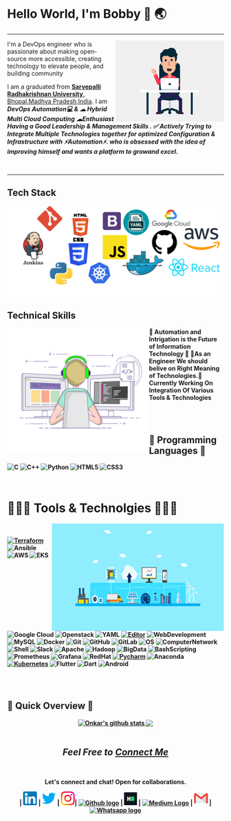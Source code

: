 # Hello World, I'm Bobby 👋 :earth_asia:

---

<div>
<div align = "center">
 <img align ="right" width="50%" height="50%" src="https://github.com/Bobby8249/Bobby8249/blob/main/images/character-1.gif" alt="">
</div>
 <p align = "left">I'm a DevOps engineer who is passionate about making open-source more accessible, creating technology to elevate people, and building community</p>

<p align = "left">
   I am a graduated from <a href="http://www.srku.edu.in/"> <b>Sarvepalli Radhakrishnan University</b>, Bhopal,Madhya Pradesh,India</a>.  
   I am <em><b>DevOps Automation💻 & ☁ Hybrid Multi Cloud Computing ☁Enthusiast Having a Good Leadership & Management Skills . ✅ Actively Trying to Integrate Multiple Technologies together for optimized Configuration & Infrastructure with <b>⚡Automation⚡</b>.
who is <b>obsessed</b>
    with the idea of <b>improving</b> himself and wants a <b>platform</b> to <b>grow</b>and  <b>excel.</b></em></div>
 <br>


---

## Tech Stack
![Preview](https://github.com/Bobby8249/Bobby8249/blob/main/images/techstack.png)


## Technical Skills
<div>
<img align='left' src='https://github.com/Bobby8249/Bobby8249/blob/main/images/coding-freak.gif' width="330" height="290" >

💫<b> Automation and Intrigation is the Future of Information Technology </b>💫 🎯As an Engineer We should belive on Right Meaning of Technologies.🎯 Currently Working On Integration Of Various Tools & Technologies 

</br>
</div>
<br>
<div>

## 💠 Programming Languages 💠

![C](https://img.shields.io/badge/-C-000?&logo=C)
![C++](https://img.shields.io/badge/-C++-00599C?style=flat-square&logo=c)
![Python](https://img.shields.io/badge/-Python-black?style=flat-square&logo=Python)
![HTML5](https://img.shields.io/badge/-HTML5-E34F26?style=flat-square&logo=html5&logoColor=white)
![CSS3](https://img.shields.io/badge/-CSS3-1572B6?style=flat-square&logo=css3)

</br>
</div>



<!--My Hobbies-->

# 👨🏼‍💻 Tools & Technolgies 👨🏼‍💻 
<div>
<img align="right" alt="GIF" src="https://github.com/Bobby8249/Bobby8249/blob/main/images/pipeline.gif" width = "400" height="250"/>
<br>
  
  [![Terraform](https://img.shields.io/badge/Automation-Terraform-623ce4?style=flat-square&logo=terraform&logoColor=white)](https://www.terraform.io/)
  ![Ansible](https://img.shields.io/badge/Automation-Ansible-yellow??style=flat-square&logo=ansible&logoColor=white)
![AWS](https://img.shields.io/badge/Cloud-AWS-yellow?style=flat-square&logo=amazon-aws&logoColor=white)
![EKS](https://img.shields.io/badge/EKS-AWS-purple?style=flat-square&logo=amazon-aws&logoColor=white)
![Google Cloud](https://img.shields.io/badge/Google%20Cloud-black?style=flat-square&logo=google-cloud)
![Openstack](https://img.shields.io/badge/-Openstack-yellow?style=flat-square&logo=openstack&logoColor=red)
![YAML](https://img.shields.io/badge/Scripting%20Language%20-YAML-purple?style=flat-square)
[![Editor](https://img.shields.io/badge/Editor-VSCode-blue?style=flat-square&logo=visual-studio-code&logoColor=white)](https://code.visualstudio.com/)
![WebDevelopment ](https://img.shields.io/badge/-Web%20Development-white?style=flat-square)
![MySQL](https://img.shields.io/badge/-MySQL-yellow?style=flat-square&logo=mysql&logoColor=green)
![Docker](https://img.shields.io/badge/-Docker-black?style=flat-square&logo=docker)
![Git](https://img.shields.io/badge/-Git-blue?style=flat-square&logo=git)
![GitHub](https://img.shields.io/badge/-GitHub-181717?style=flat-square&logo=github)
![GitLab](https://img.shields.io/badge/-GitLab-FCA121?style=flat-square&logo=gitlab)
![OS](https://img.shields.io/badge/OS-Linux-informational?style=flat-square&logo=linux&logoColor=white)
![ComputerNetwork](https://img.shields.io/badge/-Computer%20Networking-orange?style=flat-square&logo=network)
![Shell](https://img.shields.io/badge/-Shell-blasck?style=plastic&logo=Shell)
 ![Slack](https://img.shields.io/badge/-Slack-E01563?style=flat-square&logo=Slack&logoColor=white)
 ![Apache](https://img.shields.io/badge/-Apache-D22128?style=flat-square&logo=Apache&logoColor=white)
 ![Hadoop](https://img.shields.io/badge/-Hadoop-blue?style=flat-square&logo=apache-hadoop&logoColor=violet)
 ![BigData](https://img.shields.io/badge/-BigData-purple?style=flat-square)
 ![BashScripting](https://img.shields.io/badge/-BashScripting-blue?style=flat-square)
 ![Prometheus](https://img.shields.io/badge/-Prometheus-000?&logo=Prometheus)
 ![Grafana](https://img.shields.io/badge/-Grafana-000?&logo=Grafana)
 ![RedHat](https://img.shields.io/badge/OS-RedHat--8-red?style=flat-square&logo=RedHat8&logoColor=black)
 [![Pycharm](https://img.shields.io/badge/IDE-PyCharm-yellow?style=flat-square&logo=JetBrains)](https://www.jetbrains.com/pycharm/)
 ![Anaconda](https://img.shields.io/badge/Anaconda-Jupyter%20Notebook-purple?style=flat-square&logo=Anaconda)
 [![Kubernetes](https://img.shields.io/badge/-Kubernetes-326CE5?style=flat-square&logo=Kubernetes&logoColor=ffffff)](https://kubernetes.io/)
 ![Flutter](https://img.shields.io/badge/App%20Development%20-Flutter-green??style=flat&logo=flutter)
 ![Dart](https://img.shields.io/badge/Android%20Language%20-Dart-yellow??style=flat&logo=dart&logoColor=yellow)
![Android](https://img.shields.io/badge/-Android-red?logo=android&style=social)&nbsp;&nbsp;

</br>
</br>

</div>

## 📝 Quick Overview 📝
<div align = "center">
<a href="https://github.com/Bobby8249">
  <img align="center" src="https://github-readme-stats.anuraghazra1.vercel.app/api?username=Bobby8249&show_icons=true&include_all_commits=true&theme=radical" alt="Onkar's github stats" />
</a>
<a href="https://github.com/Bobby8249">
 
  <img align="center" src="https://github-readme-stats.anuraghazra1.vercel.app/api/top-langs/?username=Bobby8249&layout=compact&theme=radical" />
</a>
<div>
 
 <!--footer-->
<div align="center">
<br>
  
## <em><b> Feel Free to [Connect Me](https://wa.me/+917355177018)   </b></em>

</br>
</div>

<p align="center">
  <b>Let's connect and chat! Open for collaborations.</b>

  <p align="center">

 
 
    
| [<img src="https://github.com/Bobby8249/Bobby8249/blob/main/images/Linkedin.svg" alt="Linkedin Logo" width="32">](https://www.linkedin.com/in/bobby-singhh) | [<img src="https://github.com/Bobby8249/Bobby8249/blob/main/images/Twitter.svg" alt="Twitter Logo" width="32">](https://twitter.com/BobbySi17229276) | [<img src="https://github.com/Bobby8249/Bobby8249/blob/main/images/Instagram.svg" alt="instagram logo" width="32">](https://www.instagram.com/bobby_singh_official_/)| [<img src="https://cdn.svgporn.com/logos/github-icon.svg" alt="Github logo" width="34">](https://github.com/Bobby8249) | [<img src="https://github.com/Bobby8249/Bobby8249/blob/main/images/HackerRank.svg" alt="HackerRank Logo" width="30">](https://www.hackerrank.com/bharat8249) | [<img src="https://cdn.svgporn.com/logos/medium.svg" alt="Medium Logo" width="30">](https://medium.com/@bharat8249) | [<img src="https://github.com/Bobby8249/Bobby8249/blob/main/images/Gmail.svg" alt="Gmail logo" height="32">](mailto:bharat8249@gmail.com) 
| [<img src="https://cdn.svgporn.com/logos/whatsapp.svg" alt="Whatsapp logo" height="32">](https://wa.me/+917355177018)

 
</p>
</p>


